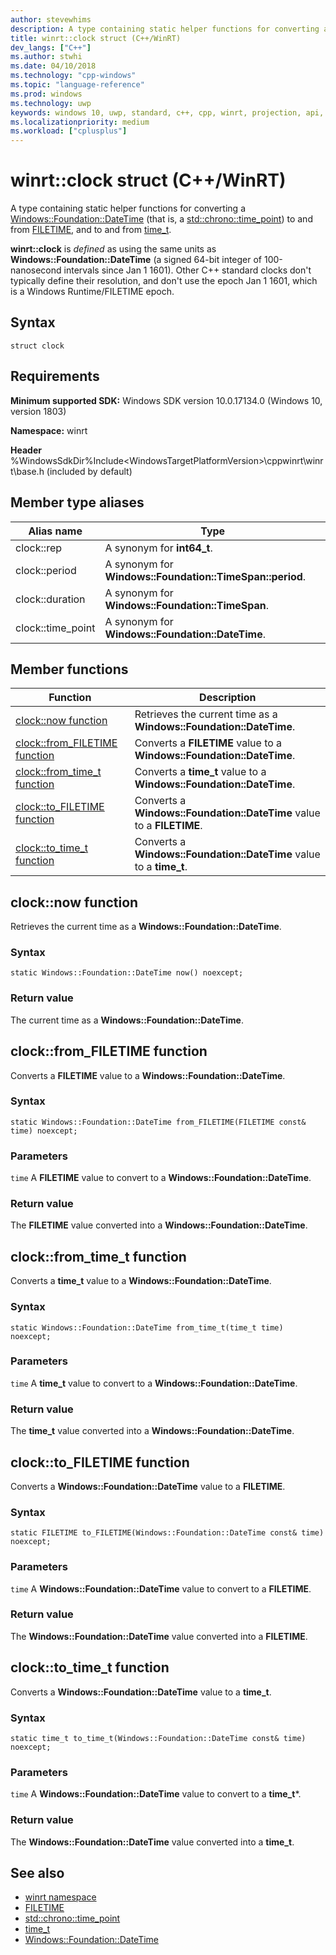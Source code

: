 ```yaml
---
author: stevewhims
description: A type containing static helper functions for converting a Windows::Foundation::DateTime (that is, a std::chrono::time_point) to and from FILETIME, and to and from time_t.
title: winrt::clock struct (C++/WinRT)
dev_langs: ["C++"]
ms.author: stwhi
ms.date: 04/10/2018
ms.technology: "cpp-windows"
ms.topic: "language-reference"
ms.prod: windows
ms.technology: uwp
keywords: windows 10, uwp, standard, c++, cpp, winrt, projection, api, reference, weak
ms.localizationpriority: medium
ms.workload: ["cplusplus"]
---
```


# winrt::clock struct (C++/WinRT)
A type containing static helper functions for converting a [Windows::Foundation::DateTime](/uwp/api/windows.foundation.datetime) (that is, a [std::chrono::time_point](/cpp/standard-library/time-point-class)) to and from [FILETIME](https://msdn.microsoft.com/library/windows/desktop/ms724284), and to and from [time_t](/cpp/c-runtime-library/reference/time-time32-time64).

**winrt::clock** is *defined* as using the same units as **Windows::Foundation::DateTime** (a signed 64-bit integer of 100-nanosecond intervals since Jan 1 1601). Other C++ standard clocks don't typically define their resolution, and don't use the epoch Jan 1 1601, which is a Windows Runtime/FILETIME epoch.

## Syntax
```cppwinrt
struct clock
```

## Requirements
**Minimum supported SDK:** Windows SDK version 10.0.17134.0 (Windows 10, version 1803)

**Namespace:** winrt

**Header** %WindowsSdkDir%Include\<WindowsTargetPlatformVersion>\cppwinrt\winrt\base.h (included by default)

## Member type aliases
|Alias name|Type|
|------------|-----------------|
|clock::rep|A synonym for **int64_t**.|
|clock::period|A synonym for **Windows::Foundation::TimeSpan::period**.|
|clock::duration|A synonym for **Windows::Foundation::TimeSpan**.|
|clock::time_point|A synonym for **Windows::Foundation::DateTime**.|

## Member functions
|Function|Description|
|------------|-----------------|
|[clock::now function](#clocknow-function)|Retrieves the current time as a **Windows::Foundation::DateTime**.|
|[clock::from_FILETIME function](#clockfromfiletime-function)|Converts a **FILETIME** value to a **Windows::Foundation::DateTime**.|
|[clock::from_time_t function](#clockfromtimet-function)|Converts a **time_t** value to a **Windows::Foundation::DateTime**.|
|[clock::to_FILETIME function](#clocktofiletime-function)|Converts a **Windows::Foundation::DateTime** value to a **FILETIME**.|
|[clock::to_time_t function](#clocktotimet-function)|Converts a **Windows::Foundation::DateTime** value to a **time_t**.|

## clock::now function
Retrieves the current time as a **Windows::Foundation::DateTime**.

### Syntax
```cppwinrt
static Windows::Foundation::DateTime now() noexcept;
```

### Return value 
The current time as a **Windows::Foundation::DateTime**.

## clock::from_FILETIME function
Converts a **FILETIME** value to a **Windows::Foundation::DateTime**.

### Syntax
```cppwinrt
static Windows::Foundation::DateTime from_FILETIME(FILETIME const& time) noexcept;
```

### Parameters
`time`
A **FILETIME** value to convert to a **Windows::Foundation::DateTime**.

### Return value 
The **FILETIME** value converted into a **Windows::Foundation::DateTime**.

## clock::from_time_t function
Converts a **time_t** value to a **Windows::Foundation::DateTime**.

### Syntax
```cppwinrt
static Windows::Foundation::DateTime from_time_t(time_t time) noexcept;
```

### Parameters
`time`
A **time_t** value to convert to a **Windows::Foundation::DateTime**.

### Return value 
The **time_t** value converted into a **Windows::Foundation::DateTime**.

## clock::to_FILETIME function
Converts a **Windows::Foundation::DateTime** value to a **FILETIME**.

### Syntax
```cppwinrt
static FILETIME to_FILETIME(Windows::Foundation::DateTime const& time) noexcept;
```

### Parameters
`time`
A **Windows::Foundation::DateTime** value to convert to a **FILETIME**.

### Return value 
The **Windows::Foundation::DateTime** value converted into a **FILETIME**.

## clock::to_time_t function
Converts a **Windows::Foundation::DateTime** value to a **time_t**.

### Syntax
```cppwinrt
static time_t to_time_t(Windows::Foundation::DateTime const& time) noexcept;
```

### Parameters
`time`
A **Windows::Foundation::DateTime** value to convert to a **time_t***.

### Return value 
The **Windows::Foundation::DateTime** value converted into a **time_t**.

## See also 
* [winrt namespace](winrt.md)
* [FILETIME](https://msdn.microsoft.com/library/windows/desktop/ms724284)
* [std::chrono::time_point](/cpp/standard-library/time-point-class)
* [time_t](/cpp/c-runtime-library/reference/time-time32-time64)
* [Windows::Foundation::DateTime](/uwp/api/windows.foundation.datetime)
